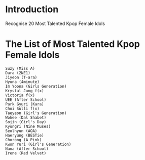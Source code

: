 # Introduction
Recognise 20 Most Talented Kpop Female Idols

# The List of Most Talented Kpop Female Idols
    Suzy (Miss A)
    Dara (2NE1)
    Jiyeon (T-ara)
    Hyuna (4minute)
    Im Yoona (Girls Generation)
    Krystal Jung f(x)
    Victoria f(x)
    UEE (After School)
    Park Gyuri (Kara)
    Choi Sulli f(x)
    Taeyeon (Girl's Generation)
    Wohee (Dal Shabet)
    Sojin (Girl's Day)
    Kyungri (Nine Muses)
    Seolhyun (AOA)
    Haeryung (BESTie)
    Chorong (A Pink)
    Kwon Yuri (Girl's Generation)
    Nana (After School)
    Irene (Red Velvet)
